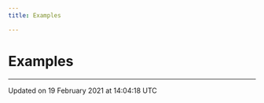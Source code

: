 ```yaml
---
title: Examples

---
```


# Examples







-------------------------------

Updated on 19 February 2021 at 14:04:18 UTC
